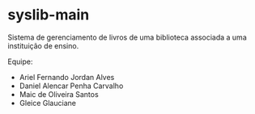 # syslib-main
Sistema de gerenciamento de livros de uma biblioteca associada a uma instituição de ensino.

Equipe:
- Ariel Fernando Jordan Alves
- Daniel Alencar Penha Carvalho
- Maic de Oliveira Santos
- Gleice Glauciane
